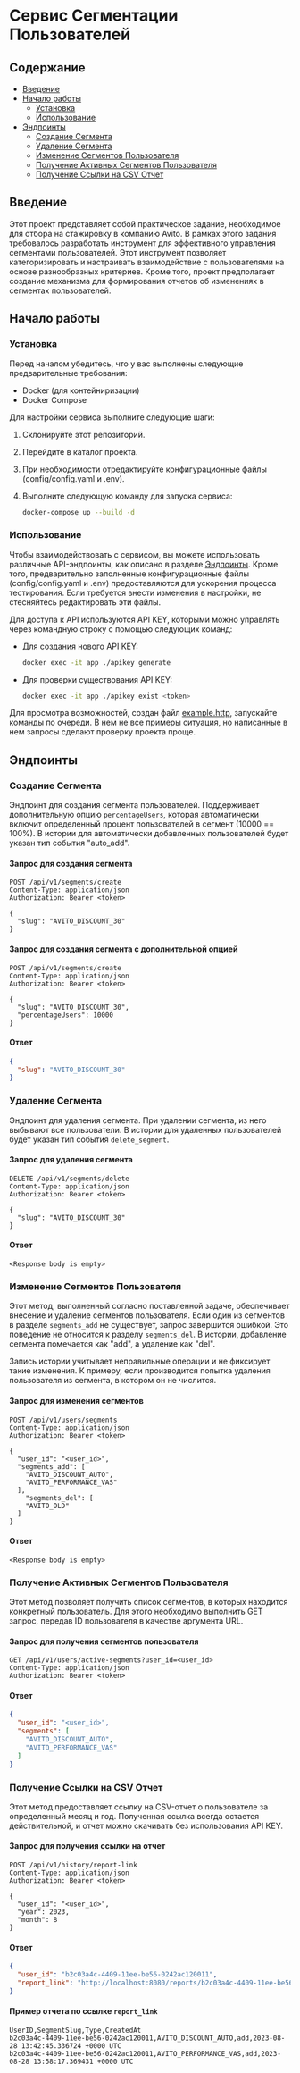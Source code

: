# Сервис Сегментации Пользователей

## Содержание

- [Введение](#введение)
- [Начало работы](#начало-работы)
    - [Установка](#установка)
    - [Использование](#использование)
- [Эндпоинты](#эндпоинты)
    - [Создание Сегмента](#создание-сегмента)
    - [Удаление Сегмента](#удаление-сегмента)
    - [Изменение Сегментов Пользователя](#изменение-сегментов-пользователя)
    - [Получение Активных Сегментов Пользователя](#получение-активных-сегментов-пользователя)
    - [Получение Ссылки на CSV Отчет](#получение-ссылки-на-csv-отчет)

## Введение
Этот проект представляет собой практическое задание, необходимое для отбора на стажировку в компанию Avito. 
В рамках этого задания требовалось разработать инструмент для эффективного управления сегментами пользователей. 
Этот инструмент позволяет категоризировать и настраивать взаимодействие с пользователями на основе разнообразных критериев. 
Кроме того, проект предполагает создание механизма для формирования отчетов об изменениях в сегментах пользователей.

## Начало работы

### Установка

Перед началом убедитесь, что у вас выполнены следующие предварительные требования:

- Docker (для контейниризации)
- Docker Compose

Для настройки сервиса выполните следующие шаги:

1. Склонируйте этот репозиторий.
2. Перейдите в каталог проекта.
3. При необходимости отредактируйте конфигурационные файлы (config/config.yaml и .env).
4. Выполните следующую команду для запуска сервиса:

   ```bash
   docker-compose up --build -d
   ```

### Использование

Чтобы взаимодействовать с сервисом, вы можете использовать различные API-эндпоинты, как описано в разделе [Эндпоинты](#эндпоинты). 
Кроме того, предварительно заполненные конфигурационные файлы (config/config.yaml и .env) предоставляются для ускорения процесса тестирования. 
Если требуется внести изменения в настройки, не стесняйтесь редактировать эти файлы.

Для доступа к API используются API KEY, которыми можно управлять через командную строку с помощью следующих команд:

- Для создания нового API KEY:
  ```bash
  docker exec -it app ./apikey generate
  ```
- Для проверки существования API KEY:
  ```bash
  docker exec -it app ./apikey exist <token>
  ```

Для просмотра возможностей, создан файл [example.http](example.http), запускайте команды по очереди. 
В нем не все примеры ситуация, но написанные в нем запросы сделают проверку проекта проще.

## Эндпоинты

### Создание Сегмента

Эндпоинт для создания сегмента пользователей. Поддерживает дополнительную опцию `percentageUsers`, которая 
автоматически включит определенный процент пользователей в сегмент (10000 == 100%). 
В истории для автоматически добавленных пользователей будет указан тип события "auto_add".

#### Запрос для создания сегмента

```http request
POST /api/v1/segments/create
Content-Type: application/json
Authorization: Bearer <token>

{
  "slug": "AVITO_DISCOUNT_30"
}
```

#### Запрос для создания сегмента с дополнительной опцией

```http request
POST /api/v1/segments/create
Content-Type: application/json
Authorization: Bearer <token>

{
  "slug": "AVITO_DISCOUNT_30",
  "percentageUsers": 10000
}
```

#### Ответ

```json
{
  "slug": "AVITO_DISCOUNT_30"
}
```

### Удаление Сегмента

Эндпоинт для удаления сегмента. При удалении сегмента, из него выбывают все пользователи. 
В истории для удаленных пользователей будет указан тип события `delete_segment`.

#### Запрос для удаления сегмента

```http request
DELETE /api/v1/segments/delete
Content-Type: application/json
Authorization: Bearer <token>

{
  "slug": "AVITO_DISCOUNT_30"
}
```

#### Ответ

```
<Response body is empty>
```

### Изменение Сегментов Пользователя

Этот метод, выполненный согласно поставленной задаче, обеспечивает внесение и удаление сегментов пользователя. 
Если один из сегментов в разделе `segments_add` не существует, запрос завершится ошибкой. Это поведение не относится к разделу `segments_del`.
В истории, добавление сегмента помечается как "add", а удаление как "del".

Запись истории учитывает неправильные операции и не фиксирует такие изменения. 
К примеру, если производится попытка удаления пользователя из сегмента, в котором он не числится.

#### Запрос для изменения сегментов

```http request
POST /api/v1/users/segments
Content-Type: application/json
Authorization: Bearer <token>

{
  "user_id": "<user_id>",
  "segments_add": [
    "AVITO_DISCOUNT_AUTO",
    "AVITO_PERFORMANCE_VAS"
  ],
    "segments_del": [
    "AVITO_OLD"
  ]
}
```

#### Ответ

```
<Response body is empty>
```

### Получение Активных Сегментов Пользователя

Этот метод позволяет получить список сегментов, в которых находится конкретный пользователь. 
Для этого необходимо выполнить GET запрос, передав ID пользователя в качестве аргумента URL.

#### Запрос для получения сегментов пользователя

```http request
GET /api/v1/users/active-segments?user_id=<user_id>
Content-Type: application/json
Authorization: Bearer <token>
```

#### Ответ

```json
{
  "user_id": "<user_id>",
  "segments": [
    "AVITO_DISCOUNT_AUTO",
    "AVITO_PERFORMANCE_VAS"
  ]
}
```

### Получение Ссылки на CSV Отчет

Этот метод предоставляет ссылку на CSV-отчет о пользователе за определенный месяц и год. 
Полученная ссылка всегда остается действительной, и отчет можно скачивать без использования API KEY.

#### Запрос для получения ссылки на отчет

```http request
POST /api/v1/history/report-link
Content-Type: application/json
Authorization: Bearer <token>

{
  "user_id": "<user_id>",
  "year": 2023,
  "month": 8
}
```

#### Ответ

```json
{
  "user_id": "b2c03a4c-4409-11ee-be56-0242ac120011",
  "report_link": "http://localhost:8080/reports/b2c03a4c-4409-11ee-be56-0242ac120011-2023-8-1693231794.csv"
}
```

#### Пример отчета по ссылке `report_link`

```csv
UserID,SegmentSlug,Type,CreatedAt
b2c03a4c-4409-11ee-be56-0242ac120011,AVITO_DISCOUNT_AUTO,add,2023-08-28 13:42:45.336724 +0000 UTC
b2c03a4c-4409-11ee-be56-0242ac120011,AVITO_PERFORMANCE_VAS,add,2023-08-28 13:58:17.369431 +0000 UTC
```